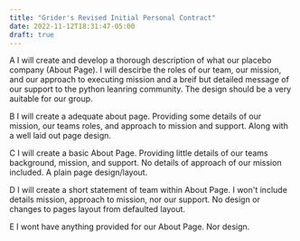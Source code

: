 ```yaml
---
title: "Grider's Revised Initial Personal Contract"
date: 2022-11-12T18:31:47-05:00
draft: true
---
```

A 
I will create and develop a thorough description of what our placebo company (About Page). I will descirbe the roles of our team, our mission, and our approach to executing mission and a breif but detailed message of our support to the python leanring community. The design should be a very auitable for our group. 

B
I will create a adequate about page. Providing some details of our mission, our teams roles, and approach to mission and support. Along with a well laid out page design. 

C
I will create a basic About Page. Providing little details of our teams background, mission, and support. No details of approach of our mission included. A plain page design/layout.

D
I will create a short statement of team within About Page. I won't include details mission, approach to mission, nor our support. No design or changes to pages layout from defaulted layout. 

E 
I wont have anything provided for our About Page. Nor design. 
